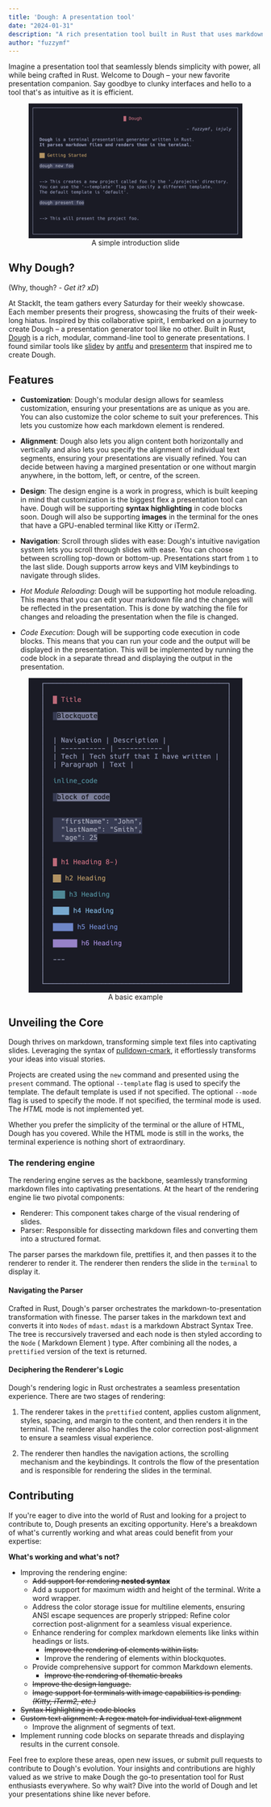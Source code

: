 ```yaml
---
title: 'Dough: A presentation tool'
date: "2024-01-31"
description: "A rich presentation tool built in Rust that uses markdown for content generation."
author: "fuzzymf"
---
```

<style>
 .centered {
 justify-content: center;
 align-items: center;
 display: flex;
 flex-direction: column;
 }
</style>

Imagine a presentation tool that seamlessly blends simplicity with power, all while being crafted in Rust. Welcome to Dough – your new favorite presentation companion. Say goodbye to clunky interfaces and hello to a tool that's as intuitive as it is efficient.

<figure class="centered">
<!-- <img alt= 'introduction'  src ="https://anubhavp.dev/assets/img/dough/introduction.png" class="h-50 w-50"> -->
<img alt= 'introduction'  src ="../assets/img/dough/introduction.png" class="h-100 w-100">
<figcaption>
A simple introduction slide
</figcaption>
</figure>

## Why Dough?

(Why, though? - *Get it? xD*)

At StackIt, the team gathers every Saturday for their weekly showcase. Each member presents their progress, showcasing the fruits of their week-long hiatus. Inspired by this collaborative spirit, I embarked on a journey to create Dough – a presentation generator tool like no other. Built in Rust, [Dough](https://github.com/fuzzymfx/dough) is a rich, modular, command-line tool to generate presentations. I found similar tools like [slidev](sli.dev) by [antfu](https://antfu.me/) and [presenterm](https://github.com/mfontanini/presenterm) that inspired me to create Dough.

## Features

- **Customization**: Dough's modular design allows for seamless customization, ensuring your presentations are as unique as you are. You can also customize the color scheme to suit your preferences. This lets you customize how each markdown element is rendered.

- **Alignment**: Dough also lets you align content both horizontally and vertically and also lets you specify the alignment of individual text segments, ensuring your presentations are visually refined. You can decide between having a margined presentation or one without margin anywhere, in the bottom, left, or centre, of the screen.

- **Design**: The design engine is a work in progress, which is built keeping in mind that customization is the biggest flex a presentation tool can have. Dough will be supporting **syntax highlighting** in code blocks soon. Dough will also be supporting **images** in the terminal for the ones that have a GPU-enabled terminal like Kitty or iTerm2.

- **Navigation**: Scroll through slides with ease: Dough's intuitive navigation system lets you scroll through slides with ease. You can choose between scrolling top-down or bottom-up. Presentations start from `1` to the last slide. Dough supports arrow keys and VIM keybindings to navigate through slides.

- *Hot Module Reloading*: Dough will be supporting hot module reloading. This means that you can edit your markdown file and the changes will be reflected in the presentation. This is done by watching the file for changes and reloading the presentation when the file is changed.

- *Code Execution*: Dough will be supporting code execution in code blocks. This means that you can run your code and the output will be displayed in the presentation. This will be implemented by running the code block in a separate thread and displaying the output in the presentation.


<figure class="centered">
<!-- <img alt= 'introduction'  src ="https://anubhavp.dev/assets/img/dough/introduction.png" class="h-50 w-50"> -->
<img alt= 'introduction'  src ="../assets/img/dough/example.png" class="h-100 w-50">
<figcaption>
A basic example
</figcaption>
</figure>

## Unveiling the Core

Dough thrives on markdown, transforming simple text files into captivating slides. Leveraging the syntax of [pulldown-cmark](https://talk.commonmark.org/t/pulldown-cmark-commonmark-in-rust/1205), it effortlessly transforms your ideas into visual stories.

Projects are created using the `new` command and presented using the `present` command. The optional `--template` flag is used to specify the template. The default template is used if not specified. The optional `--mode` flag is used to specify the mode. If not specified, the terminal mode is used. The *HTML* mode is not implemented yet.

Whether you prefer the simplicity of the terminal or the allure of HTML, Dough has you covered. While the HTML mode is still in the works, the terminal experience is nothing short of extraordinary.

### The rendering engine

The rendering engine serves as the backbone, seamlessly transforming markdown files into captivating presentations. At the heart of the rendering engine lie two pivotal components:

- Renderer: This component takes charge of the visual rendering of slides.
- Parser: Responsible for dissecting markdown files and converting them into a structured format.

The parser parses the markdown file, prettifies it, and then passes it to the renderer to render it. The renderer then renders the slide in the `terminal` to display it.

#### Navigating the Parser

Crafted in Rust, Dough's parser orchestrates the markdown-to-presentation transformation with finesse. The parser takes in the markdown text and converts it into `Nodes` of `mdast`. `mdast` is a markdown Abstract Syntax Tree. The tree is reccursively traversed and each node is then styled according to the `Node` ( Markdown Element ) type. After combining all the nodes, a `prettified` version of the text is returned.

#### Deciphering the Renderer's Logic

Dough's rendering logic in Rust orchestrates a seamless presentation experience. There are two stages of rendering:

1. The renderer takes in the `prettified` content, applies custom alignment, styles, spacing, and margin to the content, and then renders it in the terminal. The renderer also handles the color correction post-alignment to ensure a seamless visual experience.

2. The renderer then handles the navigation actions, the scrolling mechanism and the keybindings. It controls the flow of the presentation and is responsible for rendering the slides in the terminal.

## Contributing

If you're eager to dive into the world of Rust and looking for a project to contribute to, Dough presents an exciting opportunity. Here's a breakdown of what's currently working and what areas could benefit from your expertise:

**What's working and what's not?**

- Improving the rendering engine:
  - ~~Add support for rendering **nested syntax**~~
  - Add a support for maximum width and height of the terminal. Write a word wrapper.
  - Address the color storage issue for multiline elements, ensuring ANSI escape sequences are properly stripped: Refine color correction post-alignment for a seamless visual experience.
  - Enhance rendering for complex markdown elements like links within headings or lists.
    - ~~Improve the rendering of elements within lists.~~
    - Improve the rendering of elements within blockquotes.
  - Provide comprehensive support for common Markdown elements.
    - ~~Improve the rendering of thematic breaks~~
  - ~~Improve the design language.~~
  - ~~Image support for terminals with image capabilities is pending. *(Kitty, iTerm2, etc.)*~~
- ~~Syntax Highlighting in code blocks~~
- ~~Custom text alignment: A regex match for individual text alignment~~
  - Improve the alignment of segments of text.
- Implement running code blocks on separate threads and displaying results in the current console.

Feel free to explore these areas, open new issues, or submit pull requests to contribute to Dough's evolution. Your insights and contributions are highly valued as we strive to make Dough the go-to presentation tool for Rust enthusiasts everywhere. So why wait? Dive into the world of Dough and let your presentations shine like never before.
